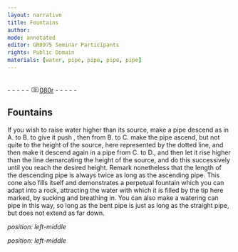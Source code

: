 ```yaml
---
layout: narrative
title: Fountains
author:
mode: annotated
editor: GR8975 Seminar Participants
rights: Public Domain
materials: [water, pipe, pipe, pipe, pipe]
---
```


 <br/>- - - - - <a href="http://gallica.bnf.fr/ark:/12148/btv1b10500001g/f165.item"><img src="../assets/photo-icon.png" alt="folio image: " style="display:inline-block; margin-bottom:-3px;"/>080r</a> - - - - - <br/> 
## Fountains

  
If you wish to raise water higher than its source, make a pipe descend as in A. to B. to give it push , then from B. to C. make the pipe ascend, but not quite to the height of the source, here represented by the dotted line, and then make it descend again in a pipe from C. to D., and then let it rise higher than the line demarcating the height of the source, and do this successively until you reach the desired height. Remark nonetheless that the length of the descending pipe is always twice as long as the ascending pipe. This cone also fills itself and demonstrates a perpetual fountain which you can adapt into a rock, attracting the water with which it is filled by the tip here marked, by sucking and breathing in. You can also make a watering can pipe in this way, so long as the bent pipe is just as long as the straight pipe, but does not extend as far down.
 
*position: left-middle*

  
 
*position: left-middle*

  
 